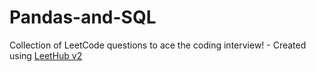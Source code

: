 # Pandas-and-SQL
Collection of LeetCode questions to ace the coding interview! - Created using [LeetHub v2](https://github.com/arunbhardwaj/LeetHub-2.0)

